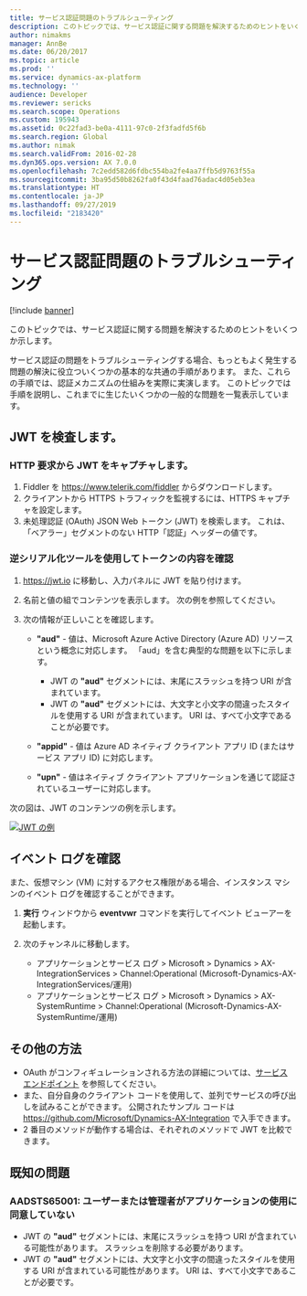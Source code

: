 ```yaml
---
title: サービス認証問題のトラブルシューティング
description: このトピックでは、サービス認証に関する問題を解決するためのヒントをいくつか示します。
author: nimakms
manager: AnnBe
ms.date: 06/20/2017
ms.topic: article
ms.prod: ''
ms.service: dynamics-ax-platform
ms.technology: ''
audience: Developer
ms.reviewer: sericks
ms.search.scope: Operations
ms.custom: 195943
ms.assetid: 0c22fad3-be0a-4111-97c0-2f3fadfd5f6b
ms.search.region: Global
ms.author: nimak
ms.search.validFrom: 2016-02-28
ms.dyn365.ops.version: AX 7.0.0
ms.openlocfilehash: 7c2edd582d6fdbc554ba2fe4aa7ffb5d9763f55a
ms.sourcegitcommit: 3ba95d50b8262fa0f43d4faad76adac4d05eb3ea
ms.translationtype: HT
ms.contentlocale: ja-JP
ms.lasthandoff: 09/27/2019
ms.locfileid: "2183420"
---
```

# <a name="troubleshoot-service-authentication-issues"></a>サービス認証問題のトラブルシューティング

[!include [banner](../includes/banner.md)]

このトピックでは、サービス認証に関する問題を解決するためのヒントをいくつか示します。

サービス認証の問題をトラブルシューティングする場合、もっともよく発生する問題の解決に役立ついくつかの基本的な共通の手順があります。 また、これらの手順では、認証メカニズムの仕組みを実際に実演します。 このトピックでは手順を説明し、これまでに生じたいくつかの一般的な問題を一覧表示しています。

## <a name="inspect-the-jwt"></a>JWT を検査します。
### <a name="capture-the-jwt-from-an-http-request"></a>HTTP 要求から JWT をキャプチャします。

1. Fiddler を <https://www.telerik.com/fiddler> からダウンロードします。
2. クライアントから HTTPS トラフィックを監視するには、HTTPS キャプチャを設定します。
3. 未処理認証 (OAuth) JSON Web トークン (JWT) を検索します。 これは、「ベアラー」セグメントのない HTTP「認証」ヘッダーの値です。

### <a name="use-a-deserializer-tool-to-look-at-the-token-contents"></a>逆シリアル化ツールを使用してトークンの内容を確認

1. <https://jwt.io> に移動し、入力パネルに JWT を貼り付けます。
2. 名前と値の組でコンテンツを表示します。 次の例を参照してください。
3. 次の情報が正しいことを確認します。

    - **"aud"** - 値は、Microsoft Azure Active Directory (Azure AD) リソースという概念に対応します。 「aud」を含む典型的な問題を以下に示します。

        - JWT の **"aud"** セグメントには、末尾にスラッシュを持つ URI が含まれています。
        - JWT の **"aud"** セグメントには、大文字と小文字の間違ったスタイルを使用する URI が含まれています。 URI は、すべて小文字であることが必要です。

    - **"appid"** - 値は Azure AD ネイティブ クライアント アプリ ID (またはサービス アプリ ID) に対応します。
    - **"upn"** - 値はネイティブ クライアント アプリケーションを通じて認証されているユーザーに対応します。

次の図は、JWT のコンテンツの例を示します。

[![JWT の例](./media/serviceauthenticationtroubleshooting01.png)](./media/serviceauthenticationtroubleshooting01.png)

## <a name="review-the-event-logs"></a>イベント ログを確認
また、仮想マシン (VM) に対するアクセス権限がある場合、インスタンス マシンのイベント ログを確認することができます。

1. **実行** ウィンドウから **eventvwr** コマンドを実行してイベント ビューアーを起動します。
2. 次のチャンネルに移動します。

    - アプリケーションとサービス ログ &gt; Microsoft &gt; Dynamics &gt; AX-IntegrationServices &gt; Channel:Operational (Microsoft-Dynamics-AX-IntegrationServices/運用)
    - アプリケーションとサービス ログ &gt; Microsoft &gt; Dynamics &gt; AX-SystemRuntime &gt; Channel:Operational (Microsoft-Dynamics-AX-SystemRuntime/運用)

## <a name="other-approaches"></a>その他の方法
- OAuth がコンフィギュレーションされる方法の詳細については、[サービス エンドポイント](services-home-page.md) を参照してください。
- また、自分自身のクライアント コードを使用して、並列でサービスの呼び出しを試みることができます。 公開されたサンプル コードは <https://github.com/Microsoft/Dynamics-AX-Integration> で入手できます。
- 2 番目のメソッドが動作する場合は、それぞれのメソッドで JWT を比較できます。

## <a name="known-issues"></a>既知の問題
### <a name="aadsts65001-the-user-or-administrator-hasnt-consented-to-use-the-application"></a>AADSTS65001: ユーザーまたは管理者がアプリケーションの使用に同意していない

- JWT の **"aud"** セグメントには、末尾にスラッシュを持つ URI が含まれている可能性があります。 スラッシュを削除する必要があります。
- JWT の **"aud"** セグメントには、大文字と小文字の間違ったスタイルを使用する URI が含まれている可能性があります。 URI は、すべて小文字であることが必要です。
